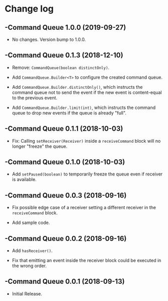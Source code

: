 # Change log

-Command Queue 1.0.0 (2019-09-27)
--------------------------------
- No changes. Version bump to 1.0.0.

-Command Queue 0.1.3 (2018-12-10)
--------------------------------
- Remove: `CommandQueue(boolean distinctOnly)`.

- Add `CommandQueue.Builder<T>` to configure the created command queue.

- Add `CommandQueue.Builder.distinctOnly()`, which instructs the command queue not to send the event if the new event is content-equal to the previous event.

- Add `CommandQueue.Builder.limit(int)`, which instructs the command queue to drop new events if the queue is already "full".

-Command Queue 0.1.1 (2018-10-03)
--------------------------------
- Fix: Calling `setReceiver(Receiver)` inside a `receiveCommand` block will no longer "freeze" the queue.

-Command Queue 0.1.0 (2018-10-03)
--------------------------------
- Add `setPaused(boolean)` to temporarily freeze the queue even if receiver is available.

-Command Queue 0.0.3 (2018-09-16)
--------------------------------
- Fix possible edge case of a receiver setting a different receiver in the `receiveCommand` block.

- Add sample code.

-Command Queue 0.0.2 (2018-09-16)
--------------------------------
- Add `hasReceiver()`.

- Fix that emitting an event inside the receiver block could be executed in the wrong order.

-Command Queue 0.0.1 (2018-09-13)
--------------------------------
- Initial Release.